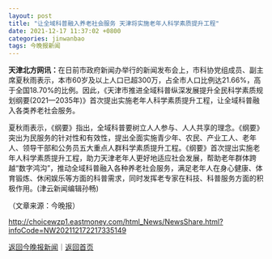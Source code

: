 ```yaml
---
layout: post
title: "让全域科普融入养老社会服务 天津将实施老年人科学素质提升工程"
date: 2021-12-17 11:37:02 +0800
categories: jinwanbao
tags: 今晚报新闻
---
```

<p><strong>天津北方网讯：</strong>在日前市政府新闻办举行的新闻发布会上，市科协党组成员、副主席夏秋雨表示，本市60岁及以上人口已超300万，占全市人口比例达21.66%，高于全国18.70%的比例。因此，《天津市推进全域科普纵深发展提升全民科学素质规划纲要(2021—2035年)》首次提出实施老年人科学素质提升工程，让全域科普融入各类养老社会服务。</p>
 <p>夏秋雨表示，《纲要》指出，全域科普要树立人人参与、人人共享的理念。《纲要》突出为民服务的针对性和有效性，提出全面实施青少年、农民、产业工人、老年人、领导干部和公务员五大重点人群科学素质提升工程。《纲要》首次提出实施老年人科学素质提升工程，助力天津老年人更好地适应社会发展，帮助老年群体跨越“数字鸿沟”，推动全域科普融入各种养老社会服务，满足老年人在身心健康、体育锻炼、休闲娱乐等方面的科普需求，同时发挥老专家在科技、科普服务方面的积极作用。(津云新闻编辑孙畅)</p><p class="em_media">（文章来源：今晚报）</p>

<http://choicewzp1.eastmoney.com/html_News/NewsShare.html?infoCode=NW202112172217335149>

[返回今晚报新闻](//finews.withounder.com/category/jinwanbao.html)｜[返回首页](//finews.withounder.com/)